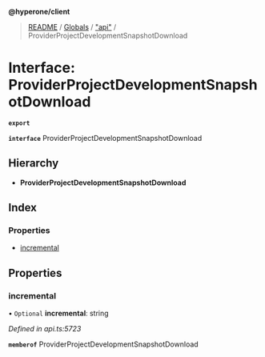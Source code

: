 **@hyperone/client**

> [README](../README.md) / [Globals](../globals.md) / ["api"](../modules/_api_.md) / ProviderProjectDevelopmentSnapshotDownload

# Interface: ProviderProjectDevelopmentSnapshotDownload

**`export`** 

**`interface`** ProviderProjectDevelopmentSnapshotDownload

## Hierarchy

* **ProviderProjectDevelopmentSnapshotDownload**

## Index

### Properties

* [incremental](_api_.providerprojectdevelopmentsnapshotdownload.md#incremental)

## Properties

### incremental

• `Optional` **incremental**: string

*Defined in api.ts:5723*

**`memberof`** ProviderProjectDevelopmentSnapshotDownload
